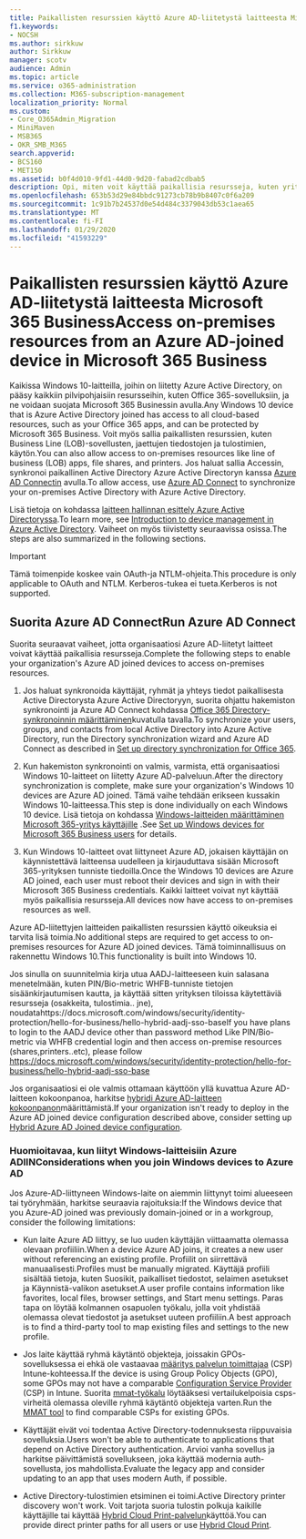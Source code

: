 ```yaml
---
title: Paikallisten resurssien käyttö Azure AD-liitetystä laitteesta Microsoft 365 Business
f1.keywords:
- NOCSH
ms.author: sirkkuw
author: Sirkkuw
manager: scotv
audience: Admin
ms.topic: article
ms.service: o365-administration
ms.collection: M365-subscription-management
localization_priority: Normal
ms.custom:
- Core_O365Admin_Migration
- MiniMaven
- MSB365
- OKR_SMB_M365
search.appverid:
- BCS160
- MET150
ms.assetid: b0f4d010-9fd1-44d0-9d20-fabad2cdbab5
description: Opi, miten voit käyttää paikallisia resursseja, kuten yritys sovelluksia, tiedosto resursseja ja tulostimia Azure Active Directorysta, liittyi Windows 10-laitteeseen.
ms.openlocfilehash: 653b53d29e84bbdc91273cb78b9b8407c0f6a209
ms.sourcegitcommit: 1c91b7b24537d0e54d484c3379043db53c1aea65
ms.translationtype: MT
ms.contentlocale: fi-FI
ms.lasthandoff: 01/29/2020
ms.locfileid: "41593229"
---
```

# <a name="access-on-premises-resources-from-an-azure-ad-joined-device-in-microsoft-365-business"></a><span data-ttu-id="39a20-103">Paikallisten resurssien käyttö Azure AD-liitetystä laitteesta Microsoft 365 Business</span><span class="sxs-lookup"><span data-stu-id="39a20-103">Access on-premises resources from an Azure AD-joined device in Microsoft 365 Business</span></span>

<span data-ttu-id="39a20-104">Kaikissa Windows 10-laitteilla, joihin on liitetty Azure Active Directory, on pääsy kaikkiin pilvipohjaisiin resursseihin, kuten Office 365-sovelluksiin, ja ne voidaan suojata Microsoft 365 Businessin avulla.</span><span class="sxs-lookup"><span data-stu-id="39a20-104">Any Windows 10 device that is Azure Active Directory joined has access to all cloud-based resources, such as your Office 365 apps, and can be protected by Microsoft 365 Business.</span></span> <span data-ttu-id="39a20-105">Voit myös sallia paikallisten resurssien, kuten Business Line (LOB)-sovellusten, jaettujen tiedostojen ja tulostimien, käytön.</span><span class="sxs-lookup"><span data-stu-id="39a20-105">You can also allow access to on-premises resources like line of business (LOB) apps, file shares, and printers.</span></span> <span data-ttu-id="39a20-106">Jos haluat sallia Accessin, synkronoi paikallinen Active Directory Azure Active Directoryn kanssa [Azure AD Connectin](https://docs.microsoft.com/azure/active-directory/connect/active-directory-aadconnect) avulla.</span><span class="sxs-lookup"><span data-stu-id="39a20-106">To allow access, use [Azure AD Connect](https://docs.microsoft.com/azure/active-directory/connect/active-directory-aadconnect) to synchronize your on-premises Active Directory with Azure Active Directory.</span></span> 

<span data-ttu-id="39a20-107">Lisä tietoja on kohdassa [laitteen hallinnan esittely Azure Active Directoryssa](https://docs.microsoft.com/azure/active-directory/device-management-introduction).</span><span class="sxs-lookup"><span data-stu-id="39a20-107">To learn more, see [Introduction to device management in Azure Active Directory](https://docs.microsoft.com/azure/active-directory/device-management-introduction).</span></span>
<span data-ttu-id="39a20-108">Vaiheet on myös tiivistetty seuraavissa osissa.</span><span class="sxs-lookup"><span data-stu-id="39a20-108">The steps are also summarized in the following sections.</span></span>

> [!IMPORTANT]
> <span data-ttu-id="39a20-109">Tämä toimenpide koskee vain OAuth-ja NTLM-ohjeita.</span><span class="sxs-lookup"><span data-stu-id="39a20-109">This procedure is only applicable to OAuth and NTLM.</span></span> <span data-ttu-id="39a20-110">Kerberos-tukea ei tueta.</span><span class="sxs-lookup"><span data-stu-id="39a20-110">Kerberos is not supported.</span></span>
 
## <a name="run-azure-ad-connect"></a><span data-ttu-id="39a20-111">Suorita Azure AD Connect</span><span class="sxs-lookup"><span data-stu-id="39a20-111">Run Azure AD Connect</span></span>

<span data-ttu-id="39a20-112">Suorita seuraavat vaiheet, jotta organisaatiosi Azure AD-liitetyt laitteet voivat käyttää paikallisia resursseja.</span><span class="sxs-lookup"><span data-stu-id="39a20-112">Complete the following steps to enable your organization's Azure AD joined devices to access on-premises resources.</span></span>
  
1. <span data-ttu-id="39a20-113">Jos haluat synkronoida käyttäjät, ryhmät ja yhteys tiedot paikallisesta Active Directorysta Azure Active Directoryyn, suorita ohjattu hakemiston synkronointi ja Azure AD Connect kohdassa [Office 365 Directory-synkronoinnin määrittäminen](https://support.office.com/article/1b3b5318-6977-42ed-b5c7-96fa74b08846)kuvatulla tavalla.</span><span class="sxs-lookup"><span data-stu-id="39a20-113">To synchronize your users, groups, and contacts from local Active Directory into Azure Active Directory, run the Directory synchronization wizard and Azure AD Connect as described in [Set up directory synchronization for Office 365](https://support.office.com/article/1b3b5318-6977-42ed-b5c7-96fa74b08846).</span></span>
    
2. <span data-ttu-id="39a20-114">Kun hakemiston synkronointi on valmis, varmista, että organisaatiosi Windows 10-laitteet on liitetty Azure AD-palveluun.</span><span class="sxs-lookup"><span data-stu-id="39a20-114">After the directory synchronization is complete, make sure your organization's Windows 10 devices are Azure AD joined.</span></span> <span data-ttu-id="39a20-115">Tämä vaihe tehdään erikseen kussakin Windows 10-laitteessa.</span><span class="sxs-lookup"><span data-stu-id="39a20-115">This step is done individually on each Windows 10 device.</span></span> <span data-ttu-id="39a20-116">Lisä tietoja on kohdassa [Windows-laitteiden määrittäminen Microsoft 365-yritys käyttäjille](set-up-windows-devices.md) .</span><span class="sxs-lookup"><span data-stu-id="39a20-116">See [Set up Windows devices for Microsoft 365 Business users](set-up-windows-devices.md) for details.</span></span> 
    
3. <span data-ttu-id="39a20-117">Kun Windows 10-laitteet ovat liittyneet Azure AD, jokaisen käyttäjän on käynnistettävä laitteensa uudelleen ja kirjauduttava sisään Microsoft 365-yrityksen tunniste tiedoilla.</span><span class="sxs-lookup"><span data-stu-id="39a20-117">Once the Windows 10 devices are Azure AD joined, each user must reboot their devices and sign in with their Microsoft 365 Business credentials.</span></span> <span data-ttu-id="39a20-118">Kaikki laitteet voivat nyt käyttää myös paikallisia resursseja.</span><span class="sxs-lookup"><span data-stu-id="39a20-118">All devices now have access to on-premises resources as well.</span></span>
    
<span data-ttu-id="39a20-119">Azure AD-liitettyjen laitteiden paikallisten resurssien käyttö oikeuksia ei tarvita lisä toimia.</span><span class="sxs-lookup"><span data-stu-id="39a20-119">No additional steps are required to get access to on-premises resources for Azure AD joined devices.</span></span> <span data-ttu-id="39a20-120">Tämä toiminnallisuus on rakennettu Windows 10.</span><span class="sxs-lookup"><span data-stu-id="39a20-120">This functionality is built into Windows 10.</span></span> 

<span data-ttu-id="39a20-121">Jos sinulla on suunnitelmia kirja utua AADJ-laitteeseen kuin salasana menetelmään, kuten PIN/Bio-metric WHFB-tunniste tietojen sisäänkirjautumisen kautta, ja käyttää sitten yrityksen tiloissa käytettäviä resursseja (osakkeita, tulostimia.. jne), noudatahttps://docs.microsoft.com/windows/security/identity-protection/hello-for-business/hello-hybrid-aadj-sso-base</span><span class="sxs-lookup"><span data-stu-id="39a20-121">If you have plans to login to the AADJ device other than password method Like PIN/Bio-metric via WHFB credential login and then access on-premise resources (shares,printers..etc), please follow https://docs.microsoft.com/windows/security/identity-protection/hello-for-business/hello-hybrid-aadj-sso-base</span></span>
  
<span data-ttu-id="39a20-122">Jos organisaatiosi ei ole valmis ottamaan käyttöön yllä kuvattua Azure AD-laitteen kokoonpanoa, harkitse [hybridi Azure AD-laitteen kokoonpanon](manage-windows-devices.md)määrittämistä.</span><span class="sxs-lookup"><span data-stu-id="39a20-122">If your organization isn't ready to deploy in the Azure AD joined device configuration described above, consider setting up [Hybrid Azure AD Joined device configuration](manage-windows-devices.md).</span></span>
  
### <a name="considerations-when-you-join-windows-devices-to-azure-ad"></a><span data-ttu-id="39a20-123">Huomioitavaa, kun liityt Windows-laitteisiin Azure ADIIN</span><span class="sxs-lookup"><span data-stu-id="39a20-123">Considerations when you join Windows devices to Azure AD</span></span>

<span data-ttu-id="39a20-124">Jos Azure-AD-liittyneen Windows-laite on aiemmin liittynyt toimi alueeseen tai työryhmään, harkitse seuraavia rajoituksia:</span><span class="sxs-lookup"><span data-stu-id="39a20-124">If the Windows device that you Azure-AD joined was previously domain-joined or in a workgroup, consider the following limitations:</span></span>
  
- <span data-ttu-id="39a20-125">Kun laite Azure AD liittyy, se luo uuden käyttäjän viittaamatta olemassa olevaan profiiliin.</span><span class="sxs-lookup"><span data-stu-id="39a20-125">When a device Azure AD joins, it creates a new user without referencing an existing profile.</span></span> <span data-ttu-id="39a20-126">Profiilit on siirrettävä manuaalisesti.</span><span class="sxs-lookup"><span data-stu-id="39a20-126">Profiles must be manually migrated.</span></span> <span data-ttu-id="39a20-127">Käyttäjä profiili sisältää tietoja, kuten Suosikit, paikalliset tiedostot, selaimen asetukset ja Käynnistä-valikon asetukset.</span><span class="sxs-lookup"><span data-stu-id="39a20-127">A user profile contains information like favorites, local files, browser settings, and Start menu settings.</span></span> <span data-ttu-id="39a20-128">Paras tapa on löytää kolmannen osapuolen työkalu, jolla voit yhdistää olemassa olevat tiedostot ja asetukset uuteen profiiliin.</span><span class="sxs-lookup"><span data-stu-id="39a20-128">A best approach is to find a third-party tool to map existing files and settings to the new profile.</span></span>

- <span data-ttu-id="39a20-129">Jos laite käyttää ryhmä käytäntö objekteja, joissakin GPOs-sovelluksessa ei ehkä ole vastaavaa [määritys palvelun toimittajaa](https://docs.microsoft.com/windows/configuration/provisioning-packages/how-it-pros-can-use-configuration-service-providers) (CSP) Intune-kohteessa.</span><span class="sxs-lookup"><span data-stu-id="39a20-129">If the device is using Group Policy Objects (GPO), some GPOs may not have a comparable [Configuration Service Provider](https://docs.microsoft.com/windows/configuration/provisioning-packages/how-it-pros-can-use-configuration-service-providers) (CSP) in Intune.</span></span> <span data-ttu-id="39a20-130">Suorita [mmat-työkalu](https://www.microsoft.com/download/details.aspx?id=45520) löytääksesi vertailukelpoisia csps-virheitä olemassa oleville ryhmä käytäntö objekteja varten.</span><span class="sxs-lookup"><span data-stu-id="39a20-130">Run the [MMAT tool](https://www.microsoft.com/download/details.aspx?id=45520) to find comparable CSPs for existing GPOs.</span></span>

- <span data-ttu-id="39a20-131">Käyttäjät eivät voi todentaa Active Directory-todennuksesta riippuvaisia sovelluksia.</span><span class="sxs-lookup"><span data-stu-id="39a20-131">Users won't be able to authenticate to applications that depend on Active Directory authentication.</span></span> <span data-ttu-id="39a20-132">Arvioi vanha sovellus ja harkitse päivittämistä sovellukseen, joka käyttää modernia auth-sovellusta, jos mahdollista.</span><span class="sxs-lookup"><span data-stu-id="39a20-132">Evaluate the legacy app and consider updating to an app that uses modern Auth, if possible.</span></span>

- <span data-ttu-id="39a20-133">Active Directory-tulostimien etsiminen ei toimi.</span><span class="sxs-lookup"><span data-stu-id="39a20-133">Active Directory printer discovery won't work.</span></span> <span data-ttu-id="39a20-134">Voit tarjota suoria tulostin polkuja kaikille käyttäjille tai käyttää [Hybrid Cloud Print-palvelun](https://docs.microsoft.com/windows-server/administration/hybrid-cloud-print/hybrid-cloud-print-deploy)käyttöä.</span><span class="sxs-lookup"><span data-stu-id="39a20-134">You can provide direct printer paths for all users or use [Hybrid Cloud Print](https://docs.microsoft.com/windows-server/administration/hybrid-cloud-print/hybrid-cloud-print-deploy).</span></span>
